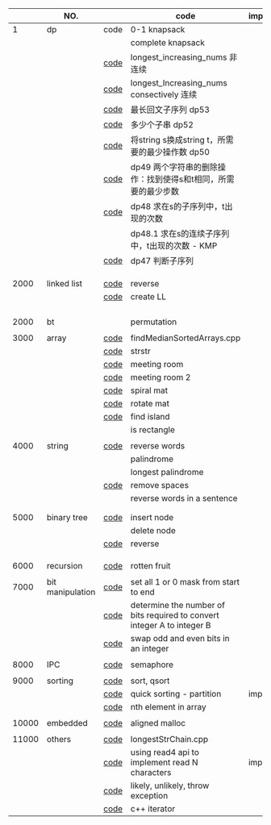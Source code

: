 |       | NO.              |                                                              | code                                                                    | important | TODO |
| ----- | ---------------- | ------------------------------------------------------------ | ----------------------------------------------------------------------- | --------- | ---- |
| 1     | dp               | code                                                         | 0-1 knapsack                                                            |           |      |
|       |                  |                                                              | complete knapsack                                                       |           |      |
|       |                  | [code](code_lib/longest_Increasing_nums.cpp)                    | longest_increasing_nums 非连续                                          |           |      |
|       |                  | [code](code_lib/longest_consectively_Increasing_nums.cpp)       | longest_Increasing_nums consectively 连续                               |           |      |
|       |                  | [code](code_lib/dp53.cpp)                                       | 最长回文子序列 dp53                                                     |           |      |
|       |                  | [code](code_lib/dp52.cpp)                                       | 多少个子串 dp52                                                         |           |      |
|       |                  | [code](code_lib/dp50.cpp)                                       | 将string s换成string t，所需要的最少操作数 dp50                         |           |      |
|       |                  | [code](code_lib/dp49.cpp)                                       | dp49 两个字符串的删除操作：找到使得s和t相同，所需要的最少步数           |           |      |
|       |                  | [code](code_lib/dp48.cpp)                                       | dp48 求在s的子序列中，t出现的次数                                       |           | todo |
|       |                  |                                                              | dp48.1 求在s的连续子序列中，t出现的次数 - KMP                           |           | todo |
|       |                  | [code](code_lib/dp47.cpp)                                       | dp47 判断子序列                                                         |           |      |
|       |                  |                                                              |                                                                         |           |      |
|       |                  |                                                              |                                                                         |           |      |
|       |                  |                                                              |                                                                         |           |      |
| 2000  | linked list      | [code](code_lib/LinkedList-reverse.cpp)                         | reverse                                                                 |           |      |
|       |                  | [code](code_lib/createLL.cpp)                                   | create LL                                                               |           |      |
|       |                  |                                                              |                                                                         |           |      |
|       |                  |                                                              |                                                                         |           |      |
|       |                  |                                                              |                                                                         |           |      |
|       |                  |                                                              |                                                                         |           |      |
| 2000  | bt               |                                                              | permutation                                                             |           |      |
|       |                  |                                                              |                                                                         |           |      |
| 3000  | array            | [code](code_lib/chapter_2/findMedianSortedArrays.cpp)           | findMedianSortedArrays.cpp                                              |           |      |
|       |                  | [code](code_lib/chapter_2_array/strstr.cpp)                     | strstr                                                                  |           |      |
|       |                  | [code](code_lib/meetingRoom.cpp)                                | meeting room                                                            |           |      |
|       |                  | [code](code_lib/meetingRoom2.cpp)                               | meeting room 2                                                          |           |      |
|       |                  | [code](code_lib/spiral_mat.cpp)                                 | spiral mat                                                              |           |      |
|       |                  | [code](code_lib/rotateMat.cpp)                                  | rotate mat                                                              |           |      |
|       |                  | [code](code_lib/findIsland.cpp)                                 | find island                                                             |           |      |
|       |                  |                                                              | is rectangle                                                            |           | todo |
|       |                  |                                                              |                                                                         |           |      |
| 4000  | string           | [code](code_lib/chapter_1/reverseWords.cpp)                     | reverse words                                                           |           |      |
|       |                  |                                                              | palindrome                                                              |           |      |
|       |                  |                                                              | longest palindrome                                                      |           |      |
|       |                  | [code](code_lib/removeSpaces.cpp)                               | remove spaces                                                           |           |      |
|       |                  |                                                              | reverse words in a sentence                                             |           |      |
|       |                  |                                                              |                                                                         |           |      |
|       |                  |                                                              |                                                                         |           |      |
| 5000  | binary tree      | [code](code_lib/chapter_10_binaryTree/InsBinTree.cpp)           | insert node                                                             |           |      |
|       |                  |                                                              | delete node                                                             |           | todo |
|       |                  | [code](code_lib/reverse_binaryTree.cpp)                         | reverse                                                                 |           |      |
|       |                  |                                                              |                                                                         |           |      |
|       |                  |                                                              |                                                                         |           |      |
|       |                  |                                                              |                                                                         |           |      |
| 6000  | recursion        | [code](code_lib/chapter_9_recursion/backtrack/rotten_fruit.cpp) | rotten fruit                                                            |           | TODO |
|       |                  |                                                              |                                                                         |           |      |
| 7000  | bit manipulation | [code](code_lib/bitManipulate.cpp)                              | set all 1 or 0 mask from start to end                                   |           |      |
|       |                  | [code](code_lib/bit_convert.cpp)                                | determine the number of bits required to convert integer A to integer B |           |      |
|       |                  | [code](code_lib/swapOddEven.cpp)                                | swap odd and even bits in an integer                                    |           |      |
|       |                  |                                                              |                                                                         |           |      |
| 8000  | IPC              | [code](demo/chapter10_semaphore.c)                              | semaphore                                                               |           |      |
|       |                  |                                                              |                                                                         |           |      |
| 9000  | sorting          | [code](code_lib/sort_qsort.cpp)                                 | sort, qsort                                                             |           |      |
|       |                  | [code](code_lib/quicksorting.cpp)                               | quick sorting - partition                                               | important |      |
|       |                  | [code](code_lib/nth_in_array.cpp)                               | nth element in array                                                    |           |      |
|       |                  |                                                              |                                                                         |           |      |
| 10000 | embedded         | [code](code_lib/alignedMallloc.cpp)                             | aligned malloc                                                          |           |      |
|       |                  |                                                              |                                                                         |           |      |
| 11000 | others           | [code](code_lib/longestStrChain.cpp)                            | longestStrChain.cpp                                                     |           | TODO |
|       |                  | [code](code_lib/read4.cpp)                                      | using read4 api to implement read N characters                          | important |      |
|       |                  | [code](code_lib/likely.cpp)                                     | likely, unlikely, throw exception                                      |           |      |
|       |                  | [code](code_lib/test_iterator.cpp)                              | c++ iterator                                                            |           |      |
